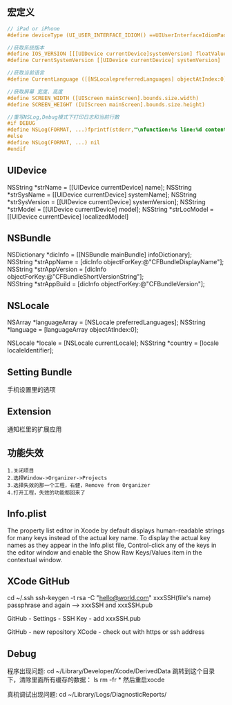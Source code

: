 ## 宏定义

```objectivec
// iPad or iPhone 
#define deviceType (UI_USER_INTERFACE_IDIOM() ==UIUserInterfaceIdiomPad)? ipad: iphone

//获取系统版本  
#define IOS_VERSION [[[UIDevice currentDevice]systemVersion] floatValue]  
#define CurrentSystemVersion [[UIDevice currentDevice] systemVersion]

//获取当前语言  
#define CurrentLanguage ([[NSLocalepreferredLanguages] objectAtIndex:0])

//获取屏幕 宽度、高度  
#define SCREEN_WIDTH ([UIScreen mainScreen].bounds.size.width)  
#define SCREEN_HEIGHT ([UIScreen mainScreen].bounds.size.height)  

//重写NSLog,Debug模式下打印日志和当前行数  
#if DEBUG  
#define NSLog(FORMAT, ...)fprintf(stderr,"\nfunction:%s line:%d content:%s\n", __FUNCTION__,__LINE__, [[NSString stringWithFormat:FORMAT, ##__VA_ARGS__]UTF8String]);  
#else  
#define NSLog(FORMAT, ...) nil  
#endif
```


## UIDevice

NSString *strName = [[UIDevice currentDevice] name];
NSString *strSysName = [[UIDevice currentDevice] systemName];
NSString *strSysVersion = [[UIDevice currentDevice] systemVersion];
NSString *strModel = [[UIDevice currentDevice] model];
NSString *strLocModel = [[UIDevice currentDevice] localizedModel]


## NSBundle

NSDictionary *dicInfo = [[NSBundle mainBundle] infoDictionary];  
NSString *strAppName = [dicInfo objectForKey:@"CFBundleDisplayName"];  
NSString *strAppVersion = [dicInfo objectForKey:@"CFBundleShortVersionString"];  
NSString *strAppBuild = [dicInfo objectForKey:@"CFBundleVersion"];  


## NSLocale

NSArray *languageArray = [NSLocale preferredLanguages];
NSString *language = [languageArray objectAtIndex:0];

NSLocale *locale = [NSLocale currentLocale];
NSString *country = [locale localeIdentifier];


## Setting Bundle

手机设置里的选项


## Extension

通知栏里的扩展应用


## 功能失效

	1.关闭项目
	2.选择Window->Organizer->Projects
	3.选择失效的那一个工程，右健，Remove from Organizer
	4.打开工程，失效的功能都回来了
	
	
## Info.plist

The property list editor in Xcode by default displays human-readable strings for many keys instead of the actual key name. To display the actual key names as they appear in the Info.plist file, Control-click any of the keys in the editor window and enable the Show Raw Keys/Values item in the contextual window.


## XCode GitHub

cd ~/.ssh
ssh-keygen -t rsa -C "hello@world.com"
xxxSSH(file's name)
passphrase and again
--> xxxSSH and xxxSSH.pub

GitHub - Settings - SSH Key - add xxxSSH.pub

GitHub - new repository 
XCode - check out with https or ssh address


## Debug

程序出现问题:
cd ~/Library/Developer/Xcode/DerivedData
跳转到这个目录下，清除里面所有缓存的数据：
ls rm -fr *
然后重启xocde

真机调试出现问题:
cd ~/Library/Logs/DiagnosticReports/